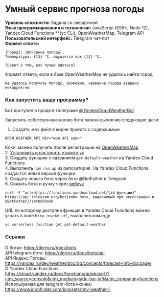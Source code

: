 # Умный сервис прогноза погоды

**Уровень сложности:** Задача со звездочкой  
**Язык программирования и технологии:** JavaScript (ES6+, Node 12), Yandex Cloud Functions **(yc CLI), OpenWeatherMap, Telegram API  
**Пользовательский интерфейс:** Telegram чат-бот  
**Формат ответа:**  
```
{Город}: {Описание погоды}.
Температура: {t1} °C, ощущается как {t2} °C.

{Совет о том, как лучше одеться}
```
Формат ответа, если в базе OpenWeatherMap не удалось найти город
```
Не удалось получить погоду. Возможно, название города введено некорректно
```

### Как запустить вашу программу?
Бот доступен в проде в телеграме [@YandexCloudWeatherBot](https://t.me/YandexCloudWeatherBot)  

Запустить собстсвенную копию бота можно выполнив следующие шаги:
1. Создать .env файл в корне проекта с содержимым
```
OPEN_WEATHER_API_KEY="мой API ключ"
```
Ключ можно получить после регистрации на [OpenWeatherMap](https://openweathermap.org/api)  
2. [Установить и настроить утилиту yc](https://cloud.yandex.ru/docs/cli/quickstart)  
3. Создать функцию с названием `get-default-weather` на Yandex Cloud Functions  
4. Выполнить `npm run up` из репозитория. На Yandex Cloud Functions создастся новая версия функции  
5. Создать нового бота через бота @BotFather в Telegram  
6. Связать бота и ручку через [вебхук](https://tlgrm.ru/docs/bots/api#setwebhook)
```
curl -F "url=https://functions.yandexcloud.net/{id функции}" https://api.telegram.org/bot{ключ бота, выдаваемый при регистрации в @BotFather}/setWebhook
```
URL по которому доступна функция в Yandex Cloud Functions можно узнать в поле `http_invoke_url`, выполнив команду 
```
yc serverless function get get-default-weather
``` 

### Ссылки

О ботах: https://tlgrm.ru/docs/bots  
API telegram-бота: https://tlgrm.ru/docs/bots/api  
API Яндекс.Погоды: https://yandex.ru/dev/weather/doc/dg/concepts/forecast-info-docpage/  
О Yandex Cloud Functions: https://cloud.yandex.ru/docs/functions/quickstart/?utm_source=console&utm_medium=side-bar-left&utm_campaign=functions  
Используемая для telegram-бота иконка: https://www.iconfinder.com/iconsets/tiny-weather-1  